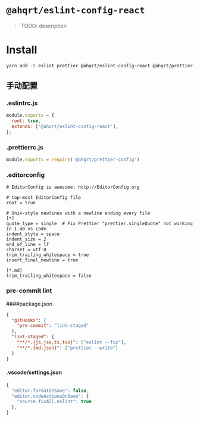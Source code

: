 # `@ahqrt/eslint-config-react`

> TODO: description
# Install
```sh
yarn add -D eslint prettier @ahqrt/eslint-config-react @ahqrt/prettier-config lint-staged yorkie
```

## 手动配置

### .eslintrc.js
```js
module.exports = {
  root: true,
  extends: ['@ahqrt/eslint-config-react'],
};

```

### .prettierrc.js
```js
module.exports = require('@ahqrt/prettier-config')
```
### .editorconfig
```
# EditorConfig is awesome: http://EditorConfig.org

# top-most EditorConfig file
root = true

# Unix-style newlines with a newline ending every file
[*]
quote_type = single  # Fix Prettier "prettier.singleQuote" not working in 1.40 vs code
indent_style = space
indent_size = 2
end_of_line = lf
charset = utf-8
trim_trailing_whitespace = true
insert_final_newline = true

[*.md]
trim_trailing_whitespace = false

```

### pre-commit lint

####package.json
```json
{
  "gitHooks": {
    "pre-commit": "lint-staged"
  },
  "lint-staged": {
    "**/*.{js,jsx,ts,tsx}": ["eslint --fix"],
    "**/*.{md,json}": ["prettier --write"]
  }
}
```

#### .vscode/settings.json

```js
{
  "editor.formatOnSave": false,
  "editor.codeActionsOnSave": {
    "source.fixAll.eslint": true
  },
}
```
